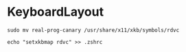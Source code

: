 # KeyboardLayout
```
sudo mv real-prog-canary /usr/share/x11/xkb/symbols/rdvc
```

```
echo "setxkbmap rdvc" >> .zshrc 
```
